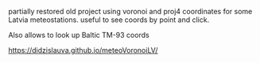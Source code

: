 partially restored old project using voronoi and proj4 coordinates for some Latvia meteostations.
useful to see coords by point and click. 

Also allows to look up Baltic TM-93 coords


https://didzislauva.github.io/meteoVoronoiLV/
